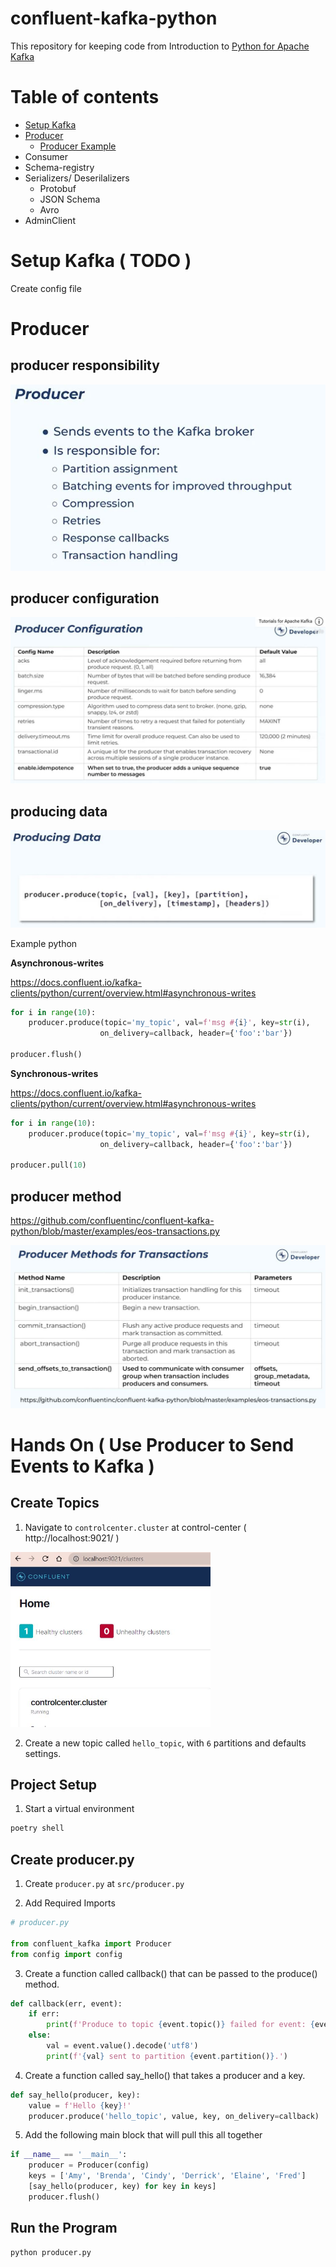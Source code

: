 # confluent-kafka-python

This repository for keeping code from Introduction to [Python for Apache Kafka](https://developer.confluent.io/learn-kafka/kafka-python/intro)

# Table of contents

- [Setup Kafka](#setup-kafka)
- [Producer](#producer)
    - [Producer Example](#producer-example)
- Consumer
- Schema-registry
- Serializers/ Deserilalizers
    - Protobuf
    - JSON Schema
    - Avro
- AdminClient

# Setup Kafka ( TODO )

Create config file

# Producer
## producer responsibility

![Alt text](images/producer.JPG)

## producer configuration

![Alt text](images/producer-configuration.JPG)

## producing data

![Alt text](images/producing-data.JPG)

Example python

**Asynchronous-writes**

https://docs.confluent.io/kafka-clients/python/current/overview.html#asynchronous-writes

```python
for i in range(10):
    producer.produce(topic='my_topic', val=f'msg #{i}', key=str(i),
                    on_delivery=callback, header={'foo':'bar'})

producer.flush()
```

**Synchronous-writes**

https://docs.confluent.io/kafka-clients/python/current/overview.html#asynchronous-writes

```python
for i in range(10):
    producer.produce(topic='my_topic', val=f'msg #{i}', key=str(i),
                    on_delivery=callback, header={'foo':'bar'})
                    
producer.pull(10)
```

## producer method
https://github.com/confluentinc/confluent-kafka-python/blob/master/examples/eos-transactions.py

![Alt text](images/producing-method.JPG)

# Hands On ( Use Producer to Send Events to Kafka )

## Create Topics

1. Navigate to `controlcenter.cluster` at control-center ( http://localhost:9021/ )

<img src="images/producer-handson.JPG"  width="320" height="280">

2. Create a new topic called `hello_topic`, with `6` partitions and defaults settings.

## Project Setup

1. Start a virtual environment
```bash
poetry shell
```

## Create producer.py

1. Create `producer.py` at `src/producer.py`

2. Add Required Imports

```python
# producer.py

from confluent_kafka import Producer
from config import config
```

3. Create a function called callback() that can be passed to the produce() method.

```python
def callback(err, event):
    if err:
        print(f'Produce to topic {event.topic()} failed for event: {event.key()}')
    else:
        val = event.value().decode('utf8')
        print(f'{val} sent to partition {event.partition()}.')
```

4. Create a function called say_hello() that takes a producer and a key.
```python
def say_hello(producer, key):
    value = f'Hello {key}!'
    producer.produce('hello_topic', value, key, on_delivery=callback)
```

5. Add the following main block that will pull this all together
```python
if __name__ == '__main__':
    producer = Producer(config)
    keys = ['Amy', 'Brenda', 'Cindy', 'Derrick', 'Elaine', 'Fred']
    [say_hello(producer, key) for key in keys]
    producer.flush()
```

## Run the Program
```bash
python producer.py
```